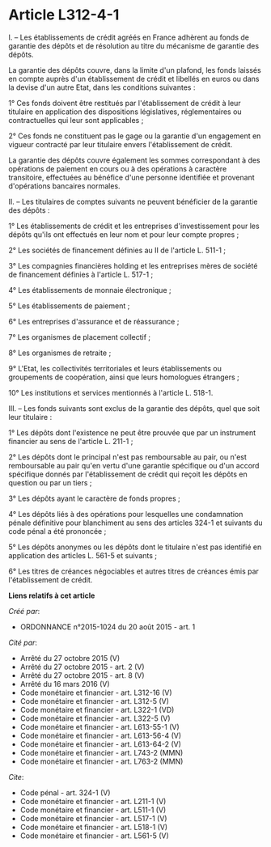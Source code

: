# Article L312-4-1

I. – Les établissements de crédit agréés en France adhèrent au fonds de garantie des dépôts et de résolution au titre du
mécanisme de garantie des dépôts. 

La garantie des dépôts couvre, dans la limite d'un plafond, les fonds laissés en compte auprès d'un établissement de crédit
et libellés en euros ou dans la devise d'un autre Etat, dans les conditions suivantes : 

1° Ces fonds doivent être restitués par l'établissement de crédit à leur titulaire en application des dispositions
législatives, réglementaires ou contractuelles qui leur sont applicables ; 

2° Ces fonds ne constituent pas le gage ou la garantie d'un engagement en vigueur contracté par leur titulaire envers
l'établissement de crédit. 

La garantie des dépôts couvre également les sommes correspondant à des opérations de paiement en cours ou à des opérations à
caractère transitoire, effectuées au bénéfice d'une personne identifiée et provenant d'opérations bancaires normales. 

II. – Les titulaires de comptes suivants ne peuvent bénéficier de la garantie des dépôts : 

1° Les établissements de crédit et les entreprises d'investissement pour les dépôts qu'ils ont effectués en leur nom et pour
leur compte propres ; 

2° Les sociétés de financement définies au II de l'article L. 511-1 ; 

3° Les compagnies financières holding et les entreprises mères de société de financement définies à l'article L. 517-1 ; 

4° Les établissements de monnaie électronique ; 

5° Les établissements de paiement ; 

6° Les entreprises d'assurance et de réassurance ; 

7° Les organismes de placement collectif ; 

8° Les organismes de retraite ; 

9° L'Etat, les collectivités territoriales et leurs établissements ou groupements de coopération, ainsi que leurs homologues
étrangers ; 

10° Les institutions et services mentionnés à l'article L. 518-1. 

III. – Les fonds suivants sont exclus de la garantie des dépôts, quel que soit leur titulaire : 

1° Les dépôts dont l'existence ne peut être prouvée que par un instrument financier au sens de l'article L. 211-1 ; 

2° Les dépôts dont le principal n'est pas remboursable au pair, ou n'est remboursable au pair qu'en vertu d'une garantie
spécifique ou d'un accord spécifique donnés par l'établissement de crédit qui reçoit les dépôts en question ou par un
tiers ; 

3° Les dépôts ayant le caractère de fonds propres ; 

4° Les dépôts liés à des opérations pour lesquelles une condamnation pénale définitive pour blanchiment au sens des articles
324-1 et suivants du code pénal a été prononcée ; 

5° Les dépôts anonymes ou les dépôts dont le titulaire n'est pas identifié en application des articles L. 561-5 et
suivants ; 

6° Les titres de créances négociables et autres titres de créances émis par l'établissement de crédit.

**Liens relatifs à cet article**

_Créé par_:

  - ORDONNANCE n°2015-1024 du 20 août 2015 - art. 1

_Cité par_:

  - Arrêté du 27 octobre 2015 (V)
  - Arrêté du 27 octobre 2015 - art. 2 (V)
  - Arrêté du 27 octobre 2015 - art. 8 (V)
  - Arrêté du 16 mars 2016 (V)
  - Code monétaire et financier - art. L312-16 (V)
  - Code monétaire et financier - art. L312-5 (V)
  - Code monétaire et financier - art. L322-1 (VD)
  - Code monétaire et financier - art. L322-5 (V)
  - Code monétaire et financier - art. L613-55-1 (V)
  - Code monétaire et financier - art. L613-56-4 (V)
  - Code monétaire et financier - art. L613-64-2 (V)
  - Code monétaire et financier - art. L743-2 (MMN)
  - Code monétaire et financier - art. L763-2 (MMN)

_Cite_:

  - Code pénal - art. 324-1 (V)
  - Code monétaire et financier - art. L211-1 (V)
  - Code monétaire et financier - art. L511-1 (V)
  - Code monétaire et financier - art. L517-1 (V)
  - Code monétaire et financier - art. L518-1 (V)
  - Code monétaire et financier - art. L561-5 (V)
